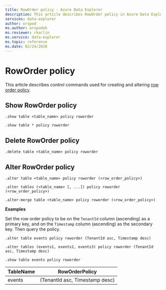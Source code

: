 ```yaml
---
title: RowOrder policy - Azure Data Explorer
description: This article describes RowOrder policy in Azure Data Explorer.
services: data-explorer
author: orspod
ms.author: orspodek
ms.reviewer: rkarlin
ms.service: data-explorer
ms.topic: reference
ms.date: 02/24/2020
---
```

# RowOrder policy

This article describes control commands used for creating and altering [row order policy](../management/roworderpolicy.md).

## Show RowOrder policy

```kusto
.show table <table_name> policy roworder

.show table * policy roworder
```

## Delete RowOrder policy

```kusto
.delete table <table_name> policy roworder
```

## Alter RowOrder policy

```kusto
.alter table <table_name> policy roworder (<row_order_policy>)

.alter tables (<table_name> [, ...]) policy roworder (<row_order_policy>)

.alter-merge table <table_name> policy roworder (<row_order_policy>)
```

**Examples** 

Set the row order policy to be on the `TenantId` column (ascending) as a primary key, 
and on the `Timestamp` column (ascending) as the secondary key. Then query the policy.

```kusto
.alter table events policy roworder (TenantId asc, Timestamp desc)

.alter tables (events1, events2, events3) policy roworder (TenantId asc, Timestamp desc)

.show table events policy roworder 
```

|TableName|RowOrderPolicy| 
|---|---|
|events|(TenantId asc, Timestamp desc)|
